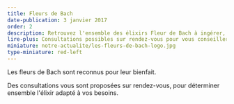```yaml
---
title: Fleurs de Bach
date-publication: 3 janvier 2017
order: 2
description: Retrouvez l'ensemble des élixirs Fleur de Bach à ingérer, ou à vaporiser.
lire-plus: Consultations possibles sur rendez-vous pour vous conseiller.
miniature: notre-actualite/les-fleurs-de-bach-logo.jpg
type-miniature: red-left
---
```



Les fleurs de Bach sont reconnus pour leur bienfait.

Des consultations vous sont proposées sur rendez-vous, pour déterminer ensemble l'élixir adapté à vos besoins.

